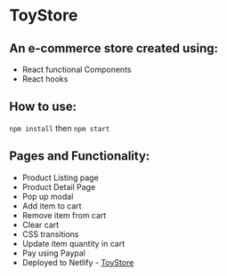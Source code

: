 # ToyStore
## An e-commerce store created using:
- React functional Components
- React hooks

## How to use: 
`npm install` then `npm start`

## Pages and Functionality:
- Product Listing page
- Product Detail Page
- Pop up modal
- Add item to cart
- Remove item from cart
- Clear cart
- CSS transitions
- Update item quantity in cart
- Pay using Paypal
- Deployed to Netlify - [ToyStore](https://develop--jolly-banach-9de91e.netlify.app/)
